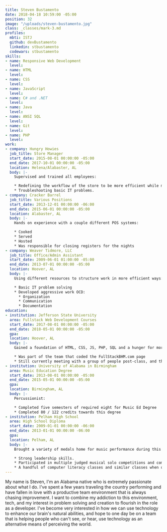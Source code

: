 ```yaml
---
title: Steven Bustamento
date: 2018-04-18 10:59:00 -05:00
position: 32
image: "/uploads/steven-bustamento.jpg"
class: _classes/mark-3.md
profiles:
  mbti: ISTJ
  github: devBustamento
  linkedin: stbustamento
  codewars: stbustamento
skills:
- name: Responsive Web Development
  level: 
- name: HTML
  level: 
- name: CSS
  level: 
- name: JavaScript
  level: 
- name: C# and .NET
  level: 
- name: Java
  level: 
- name: ANSI SQL
  level: 
- name: Git
  level: 
- name: PHP
  level: 
work:
- company: Hungry Howies
  job_title: Store Manager
  start_date: 2015-08-01 00:00:00 -05:00
  end_date: 2017-10-01 00:00:00 -05:00
  location: Helena/Alabaster, AL
  body: |-
    Supervised and trained all employees:

    * Redefining the workflow of the store to be more efficient while maximizing profits and quality simultaneously.
    * Troubleshooting basic IT problems.
- company: Cracker Barrel
  job_title: Various Positions
  start_date: 2013-12-01 00:00:00 -06:00
  end_date: 2015-06-01 00:00:00 -05:00
  location: Alabaster, AL
  body: |-
    Hands on experience with a couple different POS systems:

    * Cooked
    * Served
    * Hosted
    * Was responsible for closing registers for the nights
- company: Weaver Tidmore, LLC
  job_title: Office/Admin Assistant
  start_date: 2009-06-01 01:00:00 -05:00
  end_date: 2013-07-01 00:00:00 -05:00
  location: Hoover, AL
  body: |-
    Using different resources to structure work in more efficient ways:

    * Basic IT problem solving
    * Developed aggressive work OCD:
      * Organization
      * Communication
      * Documentation
education:
- institution: Jefferson State University
  area: Fullstack Web Development Courses
  start_date: 2017-08-01 00:00:00 -05:00
  end_date: 2018-05-01 00:00:00 -05:00
  gpa: 
  location: Hoover, AL
  body: |-
    Gained a foundation of HTML, CSS, JS, PHP, SQL and a hunger for more:

    * Was part of the team that coded the FullStackBHM.com page
    * Still currently meeting with a group of people post-class, and the owner of the site, to rebuild and implement new features.
- institution: University of Alabama in Birmingham
  area: Music Education Degree
  start_date: 2013-08-01 00:00:00 -05:00
  end_date: 2015-05-01 00:00:00 -05:00
  gpa: 
  location: Birmingham, AL
  body: |-
    Percussionist:

    * Completed five semesters of required eight for Music Ed Degree
    * Completed 80 / 122 credits towards this degree
- institution: Pelham High School
  area: High School Diploma
  start_date: 2009-01-01 00:00:00 -06:00
  end_date: 2013-01-01 00:00:00 -06:00
  gpa: 
  location: Pelham, AL
  body: |-
    Brought a variety of medals home for music performance during this time, be it from events through the school, or events outside of school:

    * Strong leadership skills.
    * Participated in multiple judged musical solo competitions and coming back with the highest scores possible.
    * A handful of computer literacy classes and similar classes when offered.
---
```


My name is Steven, I'm an Alabama native who is extremely passionate about what I do. I've spent a few years traveling the country performing and have fallen in love with a productive team environment that is always chasing improvement. I want to combine my addiction to this environment, tech, and my interest in problem solving and creation to flourish in the role as a developer. I've become very interested in how we can use technology to enhance our brain's natural abilities, and hope to one day be on a team that is helping people who can't see, or hear, use technology as an alternative means of perceiving the world.